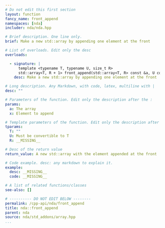 ```yaml
---
# Do not edit this first section
layout: function
fancy_name: front_append
namespaces: [nda]
includer: nda/nda.hpp

# Brief description. One line only.
brief: Make a new std::array by appending one element at the front

# List of overloads. Edit only the desc
overloads:

  - signature: |
      template <typename T, typename U, size_t R>
      std::array<T, R + 1> front_append(std::array<T, R> const &a, U const &x)
    desc: Make a new std::array by appending one element at the front

# Long description. Any Markdown, with code, latex, multiline with |
desc: ""

# Parameters of the function. Edit only the description after the :
params:
  a: The array
  x: Element to append

# Template parameters of the function. Edit only the description after the :
tparams:
  T: ""
  U: Must be convertible to T
  R: __MISSING__

# Desc of the return value
return_value: A new std::array with the element appended at the front

# Code example. desc: any markdown to explain it.
example:
  desc: __MISSING__
  code: __MISSING__

# A list of related functions/classes
see-also: []

# ---------- DO NOT EDIT BELOW --------
permalink: /cpp-api/nda/front_append
title: nda::front_append
parent: nda
source: nda/std_addons/array.hpp
...
```


